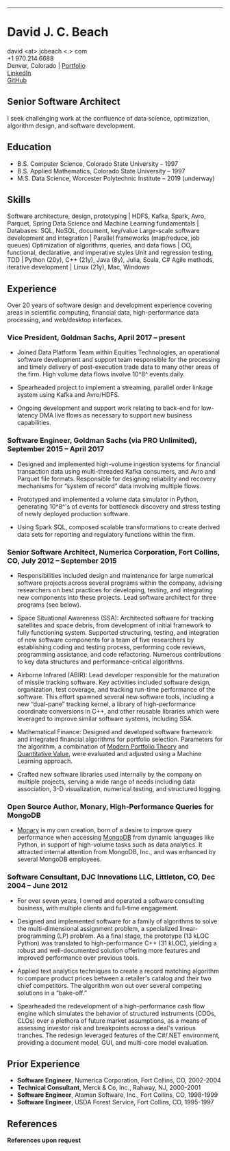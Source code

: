 ---
# David J. C. Beach

david &lt;at&gt; jcbeach &lt;.&gt; com<br/>+1 970.214.6688<br/>Denver, Colorado | [Portfolio](https://dbeach24.github.io/Portfolio/)<br/>[LinkedIn](https://www.linkedin.com/in/david-beach-7a9b50/)<br/>[GitHub](https://github.com/dbeach24)

## Senior Software Architect

I seek challenging work at the confluence of data science,
optimization, algorithm design, and software development.

## Education

* B.S. Computer Science, Colorado State University – 1997
* B.S. Applied Mathematics, Colorado State University – 1997
* M.S. Data Science, Worcester Polytechnic Institute – 2019 (underway)

## Skills

Software architecture, design, prototyping | HDFS, Kafka, Spark, Avro, Parquet, Spring
Data Science and Machine Learning fundamentals | Databases: SQL, NoSQL, document, key/value
Large-scale software development and integration | Parallel frameworks (map/reduce, job queues)
Optimization of algorithms, queries, and data flows | OO, functional, declarative, and imperative styles
Unit and regression testing, TDD | Python (20y), C++ (21y), Java (8y), Julia, Scala, C#
Agile methods, iterative development | Linux (21y), Mac, Windows

## Experience

Over 20 years of software design and development experience covering areas in
scientific computing, financial data, high-performance data processing,
and web/desktop interfaces.

### Vice President, Goldman Sachs, April 2017 – present

* Joined Data Platform Team within Equities Technologies, an operational software development
  and support team responsible for the processing and timely delivery of post-execution trade data
  to many other areas of the firm.  High volume data flows involve 10^8^ events daily.

* Spearheaded project to implement a streaming, parallel order linkage system using Kafka and Avro/HDFS.

* Ongoing development and support work relating to back-end for low-latency DMA live flows as necessary
  to support new business capabilities.

### Software Engineer, Goldman Sachs (via PRO Unlimited), September 2015 – April 2017

* Designed and implemented high-volume ingestion systems for financial transaction data using
  multi-threaded Kafka consumers, and Avro and Parquet file formats.  Responsible for designing
  reliability and recovery mechanisms for “system of record” data involving multiple flows.

* Prototyped and implemented a volume data simulator in Python, generating 10^8^'s of events for
  bottleneck discovery and stress testing of newly deployed production software.

* Using Spark SQL, composed scalable transformations to create derived data sets for reporting
  and regulatory functions within the firm.

### Senior Software Architect, Numerica Corporation, Fort Collins, CO, July 2012 – September 2015

* Responsibilities included design and maintenance for large numerical software projects across
  several programs within the company, advising researchers on best practices for developing,
  testing, and integrating new components into these projects.  Lead software architect for
  three programs (see below).

* Space Situational Awareness (SSA): Architected software for tracking satellites and space debris,
  from development of initial framework to fully functioning system.  Supported structuring, testing,
  and integration of new software components for a team of five researchers by establishing coding
  and testing process, performing code reviews, programming assistance, and code refactoring.  Numerous
  contributions to key data structures and performance-critical algorithms.

* Airborne Infrared (ABIR): Lead developer responsible for the maturation of missile tracking software.
  Key activities included software design, organization, test coverage, and tracking run-time performance
  of the software.  This effort spawned several new software tools, including a new “dual-pane” tracking
  kernel, a library of high-performance coordinate conversions in C++, and other reusable libraries which
  were leveraged to improve similar software systems, including SSA.

* Mathematical Finance: Designed and developed software framework and integrated financial algorithms
  for portfolio selection.  Parameters for the algorithm, a combination of
  [Modern Portfolio Theory](https://en.wikipedia.org/wiki/Modern_portfolio_theory) and
  [Quantitative Value](https://www.amazon.com/Quantitative-Value-Web-Site-Practitioners/dp/1118328078),
  were evaluated and adjusted using a Machine Learning approach.

* Crafted new software libraries used internally by the company on multiple projects, serving a wide
  range of needs including data association, 3-D visualization, numerical testing, and structured logging.

### Open Source Author, Monary, High-Performance Queries for MongoDB

* [Monary](https://bitbucket.org/djcbeach/monary/wiki/Home) is my own creation, born of a desire to
  improve query performance when accessing [MongoDB](https://www.mongodb.com/) from dynamic languages
  like Python, in support of high-volume tasks such as data analytics.  It attracted internal attention
  from MongoDB, Inc., and was enhanced by several MongoDB employees.

### Software Consultant, DJC Innovations LLC, Littleton, CO, Dec 2004 – June 2012

* For over seven years, I owned and operated a software consulting business, with multiple clients
  and full-time engagement.

* Designed and implemented software for a family of algorithms to solve the multi-dimensional assignment
  problem, a specialized linear-programming (LP) problem.  As a final stage, the prototype (13 kLOC Python)
  was translated to high-performance C++ (31 kLOC), yielding a robust and well-documented solution offering
  more features and improved performance over previous tools.

* Applied text analytics techniques to create a record matching algorithm to compare product prices between
  a retailer's catalog and their two chief competitors.  The algorithm won out over several competing solutions
  in a “bake-off.”

* Spearheaded the redevelopment of a high-performance cash flow engine which simulates the behavior of
  structured instruments (CDOs, CLOs) over a plethora of future market assumptions, as a means of assessing
  investor risk and breakpoints across a deal's various tranches.  The redesign leveraged features of the
  C#/.NET environment, providing a document model, GUI, and multi-core model evaluation.

## Prior Experience

* **Software Engineer**, Numerica Corporation, Fort Collins, CO, 2002-2004
* **Technical Consultant**, Merck & Co, Inc., Rahway, NJ, 2000-2001
* **Software Engineer**, Ataman Software, Inc., Fort Collins, CO, 1998-1999
* **Software Engineer**, USDA Forest Service, Fort Collins, CO, 1995-1997

## References

**References upon request**
